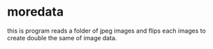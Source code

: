 # moredata

this is program reads a folder of jpeg images and flips each images to create double the same of image data.
